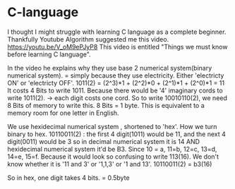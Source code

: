 # C-language

I thought I might struggle with learning C language as a complete beginner.
Thankfully Youtube Algorithm suggested me this video.
https://youtu.be/V_oM9ePJyP8
This video is entitled "Things we must know before learning C language".

In the video he explains why they use base 2 numerical system(binary numerical system). = simply because they use electricity. 
Either 'electricty ON' or 'electricty OFF'.
1011(2) = (2^3)*1 + (2^2)*0 + (2^1)*1 + (2^0)*1 = 11
It costs 4 Bits to write 1011. Because there would be '4' imaginary cords to write 1011(2). -> each digit costs one cord.
So to write 10010110(2), we need 8 Bits of memory to write this.
8 Bits = 1 byte. This is equivalent to a memory room for one letter in English. 


We use hexidecimal numerical system , shortened to 'hex'.
How we turn binary to hex.
10110011(2) : the first 4 digit(1011) would be 11, and the next  4 digit(0011) would be 3 so in decimal numerical system it is 14 AND hexidecimal numerical system it'd be B3.
Since 10 = a, 11=b, 12=c, 13=d, 14=e, 15=f. Because it would look so confusing to write 113(16). We don't know whether it is '11 and 3' or '1,1,3' or '1 and 13'.
10110011(2) = b3(16)

So in hex, one digit takes 4 bits. = 0.5byte
